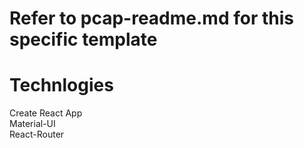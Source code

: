 # Refer to pcap-readme.md for this specific template

# Technlogies 
Create React App
<br/>
Material-UI
<br/>
React-Router



